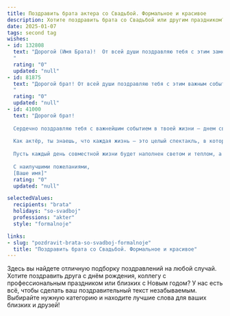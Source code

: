 ```yaml
---
title: Поздравить брата актера со Свадьбой. Формальное и красивое
description: Хотите поздравить брата со Свадьбой или другим праздником? Наш ИИ создаст незабываемое поздравление, а вы обязательно выделитесь среди других.  
date: 2025-01-07
tags: second tag
wishes:
- id: 132808
  text: "Дорогой (Имя Брата)!  От всей души поздравляю тебя с этим замечательным днем – днем твоей свадьбы! Желаю тебе и твоей прекрасной супруге долгих лет счастья, любви и взаимопонимания. Пусть ваш семейный очаг всегда будет полон тепла, света и радости.  Пусть творческий путь, выбранный тобой, актера, будет полон ярких ролей и заслуженного признания, а семейная жизнь станет твоим надежным тылом и источником вдохновения.  Горько!
  "
  rating: "0"
  updated: "null"
- id: 81875
  text: "Дорогой брат! От всей души поздравляю тебя с этим важным событием! Желаю тебе и твоей прекрасной половине долгих, счастливых лет, наполненных любовью, нежностью и взаимопониманием. Пусть семейный очаг всегда будет теплым и уютным, а ваши чувства - яркими и нежными. Пусть сцена твоей жизни будет полна радости, успеха и благодарных зрителей!
  "
  rating: "0"
  updated: "null"
- id: 41000
  text: "Дорогой брат!
  
  Сердечно поздравляю тебя с важнейшим событием в твоей жизни — днем свадьбы! Этот день символизирует начало нового этапа, полного любви, счастья и совместных мечт.
  
  Как актёр, ты знаешь, что каждая жизнь — это целый спектакль, в котором герои переживают радости и трудности. Желаю вам с вашей избранницей сыграть самую потрясающую роль, полную ярких моментов и искренних эмоций. Пусть ваше взаимодействие будет не только гармоничным, но и вдохновляющим для окружающих!
  
  Пусть каждый день совместной жизни будет наполнен светом и теплом, а все ваши мечты и планы обязательно сбываются. Счастья вам, любви и понимания на этом удивительном пути!
  
  С наилучшими пожеланиями,
  [Ваше имя]"
  rating: "0"
  updated: "null"

selectedValues:
  recipients: "brata"
  holidays: "so-svadboj"
  professions: "akter"
  style: "formalnoje"

links:
- slug: "pozdravit-brata-so-svadboj-formalnoje"
  title: "Поздравить брата со Свадьбой. Формальное и красивое"
---
```


Здесь вы найдете отличную подборку поздравлений на любой случай.
Хотите поздравить друга с днём рождения, коллегу с профессиональным праздником или близких с Новым годом? У нас есть всё, чтобы сделать ваш поздравительный текст незабываемым. Выбирайте нужную категорию и находите лучшие слова для ваших близких и друзей!
